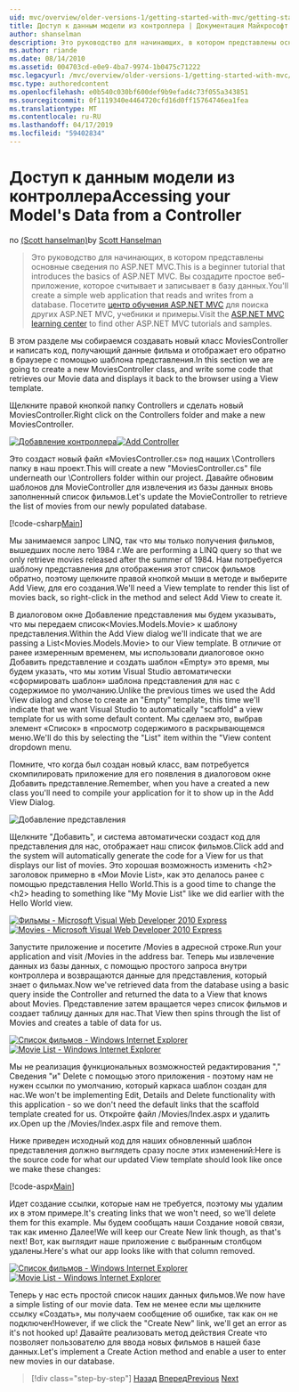```yaml
---
uid: mvc/overview/older-versions-1/getting-started-with-mvc/getting-started-with-mvc-part5
title: Доступ к данным модели из контроллера | Документация Майкрософт
author: shanselman
description: Это руководство для начинающих, в котором представлены основные сведения по ASP.NET MVC. Создание простого веб-приложения, которое считывает и записывает в базу данных.
ms.author: riande
ms.date: 08/14/2010
ms.assetid: 004703cd-e0e9-4ba7-9974-1b0475c71222
msc.legacyurl: /mvc/overview/older-versions-1/getting-started-with-mvc/getting-started-with-mvc-part5
msc.type: authoredcontent
ms.openlocfilehash: e0b540c030bf600def9b9efad4c73f055a343851
ms.sourcegitcommit: 0f1119340e4464720cfd16d0ff15764746ea1fea
ms.translationtype: MT
ms.contentlocale: ru-RU
ms.lasthandoff: 04/17/2019
ms.locfileid: "59402834"
---
```

# <a name="accessing-your-models-data-from-a-controller"></a><span data-ttu-id="68233-104">Доступ к данным модели из контроллера</span><span class="sxs-lookup"><span data-stu-id="68233-104">Accessing your Model's Data from a Controller</span></span>

<span data-ttu-id="68233-105">по [(Scott hanselman)](https://github.com/shanselman)</span><span class="sxs-lookup"><span data-stu-id="68233-105">by [Scott Hanselman](https://github.com/shanselman)</span></span>

> <span data-ttu-id="68233-106">Это руководство для начинающих, в котором представлены основные сведения по ASP.NET MVC.</span><span class="sxs-lookup"><span data-stu-id="68233-106">This is a beginner tutorial that introduces the basics of ASP.NET MVC.</span></span> <span data-ttu-id="68233-107">Вы создадите простое веб-приложение, которое считывает и записывает в базу данных.</span><span class="sxs-lookup"><span data-stu-id="68233-107">You'll create a simple web application that reads and writes from a database.</span></span> <span data-ttu-id="68233-108">Посетите [центр обучения ASP.NET MVC](../../../index.md) для поиска других ASP.NET MVC, учебники и примеры.</span><span class="sxs-lookup"><span data-stu-id="68233-108">Visit the [ASP.NET MVC learning center](../../../index.md) to find other ASP.NET MVC tutorials and samples.</span></span>


<span data-ttu-id="68233-109">В этом разделе мы собираемся создавать новый класс MoviesController и написать код, получающий данные фильма и отображает его обратно в браузере с помощью шаблона представления.</span><span class="sxs-lookup"><span data-stu-id="68233-109">In this section we are going to create a new MoviesController class, and write some code that retrieves our Movie data and displays it back to the browser using a View template.</span></span>

<span data-ttu-id="68233-110">Щелкните правой кнопкой папку Controllers и сделать новый MoviesController.</span><span class="sxs-lookup"><span data-stu-id="68233-110">Right click on the Controllers folder and make a new MoviesController.</span></span>

<span data-ttu-id="68233-111">[![Добавление контроллера](getting-started-with-mvc-part5/_static/image2.png)](getting-started-with-mvc-part5/_static/image1.png)</span><span class="sxs-lookup"><span data-stu-id="68233-111">[![Add Controller](getting-started-with-mvc-part5/_static/image2.png)](getting-started-with-mvc-part5/_static/image1.png)</span></span>

<span data-ttu-id="68233-112">Это создаст новый файл «MoviesController.cs» под наших \Controllers папку в наш проект.</span><span class="sxs-lookup"><span data-stu-id="68233-112">This will create a new "MoviesController.cs" file underneath our \Controllers folder within our project.</span></span> <span data-ttu-id="68233-113">Давайте обновим шаблонов для MovieController для извлечения из базы данных вновь заполненный список фильмов.</span><span class="sxs-lookup"><span data-stu-id="68233-113">Let's update the MovieController to retrieve the list of movies from our newly populated database.</span></span>

[!code-csharp[Main](getting-started-with-mvc-part5/samples/sample1.cs)]

<span data-ttu-id="68233-114">Мы занимаемся запрос LINQ, так что мы только получения фильмов, вышедших после лето 1984 г.</span><span class="sxs-lookup"><span data-stu-id="68233-114">We are performing a LINQ query so that we only retrieve movies released after the summer of 1984.</span></span> <span data-ttu-id="68233-115">Нам потребуется шаблону представления для отображения этот список фильмов обратно, поэтому щелкните правой кнопкой мыши в методе и выберите Add View, для его создания.</span><span class="sxs-lookup"><span data-stu-id="68233-115">We'll need a View template to render this list of movies back, so right-click in the method and select Add View to create it.</span></span>

<span data-ttu-id="68233-116">В диалоговом окне Добавление представления мы будем указывать, что мы передаем список&lt;Movies.Models.Movie&gt; к шаблону представления.</span><span class="sxs-lookup"><span data-stu-id="68233-116">Within the Add View dialog we'll indicate that we are passing a List&lt;Movies.Models.Movie&gt; to our View template.</span></span> <span data-ttu-id="68233-117">В отличие от ранее измеренным временем, мы использовали диалоговое окно Добавить представление и создать шаблон «Empty» это время, мы будем указать, что мы хотим Visual Studio автоматически «сформировать шаблон» шаблона представления для нас с содержимое по умолчанию.</span><span class="sxs-lookup"><span data-stu-id="68233-117">Unlike the previous times we used the Add View dialog and chose to create an "Empty" template, this time we'll indicate that we want Visual Studio to automatically "scaffold" a view template for us with some default content.</span></span> <span data-ttu-id="68233-118">Мы сделаем это, выбрав элемент «Список» в «просмотр содержимого в раскрывающемся меню.</span><span class="sxs-lookup"><span data-stu-id="68233-118">We'll do this by selecting the "List" item within the "View content dropdown menu.</span></span>

<span data-ttu-id="68233-119">Помните, что когда был создан новый класс, вам потребуется скомпилировать приложение для его появления в диалоговом окне Добавить представление.</span><span class="sxs-lookup"><span data-stu-id="68233-119">Remember, when you have a created a new class you'll need to compile your application for it to show up in the Add View Dialog.</span></span>

![Добавление представления](getting-started-with-mvc-part5/_static/image3.png)

<span data-ttu-id="68233-121">Щелкните "Добавить", и система автоматически создаст код для представления для нас, отображает наш список фильмов.</span><span class="sxs-lookup"><span data-stu-id="68233-121">Click add and the system will automatically generate the code for a View for us that displays our list of movies.</span></span> <span data-ttu-id="68233-122">Это хорошая возможность изменить &lt;h2&gt; заголовок примерно в «Мои Movie List», как это делалось ранее с помощью представления Hello World.</span><span class="sxs-lookup"><span data-stu-id="68233-122">This is a good time to change the &lt;h2&gt; heading to something like "My Movie List" like we did earlier with the Hello World view.</span></span>

<span data-ttu-id="68233-123">[![Фильмы - Microsoft Visual Web Developer 2010 Express](getting-started-with-mvc-part5/_static/image5.png)](getting-started-with-mvc-part5/_static/image4.png)</span><span class="sxs-lookup"><span data-stu-id="68233-123">[![Movies - Microsoft Visual Web Developer 2010 Express](getting-started-with-mvc-part5/_static/image5.png)](getting-started-with-mvc-part5/_static/image4.png)</span></span>

<span data-ttu-id="68233-124">Запустите приложение и посетите /Movies в адресной строке.</span><span class="sxs-lookup"><span data-stu-id="68233-124">Run your application and visit /Movies in the address bar.</span></span> <span data-ttu-id="68233-125">Теперь мы извлечение данных из базы данных, с помощью простого запроса внутри контроллера и возвращаются данные для представления, который знает о фильмах.</span><span class="sxs-lookup"><span data-stu-id="68233-125">Now we've retrieved data from the database using a basic query inside the Controller and returned the data to a View that knows about Movies.</span></span> <span data-ttu-id="68233-126">Представление затем вращается через список фильмов и создает таблицу данных для нас.</span><span class="sxs-lookup"><span data-stu-id="68233-126">That View then spins through the list of Movies and creates a table of data for us.</span></span>

<span data-ttu-id="68233-127">[![Список фильмов - Windows Internet Explorer](getting-started-with-mvc-part5/_static/image7.png)](getting-started-with-mvc-part5/_static/image6.png)</span><span class="sxs-lookup"><span data-stu-id="68233-127">[![Movie List - Windows Internet Explorer](getting-started-with-mvc-part5/_static/image7.png)](getting-started-with-mvc-part5/_static/image6.png)</span></span>

<span data-ttu-id="68233-128">Мы не реализация функциональных возможностей редактирования "," Сведения "и" Delete с помощью этого приложения - поэтому нам не нужен ссылки по умолчанию, который каркаса шаблон создан для нас.</span><span class="sxs-lookup"><span data-stu-id="68233-128">We won't be implementing Edit, Details and Delete functionality with this application - so we don't need the default links that the scaffold template created for us.</span></span> <span data-ttu-id="68233-129">Откройте файл /Movies/Index.aspx и удалить их.</span><span class="sxs-lookup"><span data-stu-id="68233-129">Open up the /Movies/Index.aspx file and remove them.</span></span>

<span data-ttu-id="68233-130">Ниже приведен исходный код для наших обновленный шаблон представления должно выглядеть сразу после этих изменений:</span><span class="sxs-lookup"><span data-stu-id="68233-130">Here is the source code for what our updated View template should look like once we make these changes:</span></span>

[!code-aspx[Main](getting-started-with-mvc-part5/samples/sample2.aspx)]

<span data-ttu-id="68233-131">Идет создание ссылки, которые нам не требуется, поэтому мы удалим их в этом примере.</span><span class="sxs-lookup"><span data-stu-id="68233-131">It's creating links that we won't need, so we'll delete them for this example.</span></span> <span data-ttu-id="68233-132">Мы будем сообщать наши Создание новой связи, так как именно Далее!</span><span class="sxs-lookup"><span data-stu-id="68233-132">We will keep our Create New link though, as that's next!</span></span> <span data-ttu-id="68233-133">Вот, как выглядит наше приложение с выбранным столбцом удалены.</span><span class="sxs-lookup"><span data-stu-id="68233-133">Here's what our app looks like with that column removed.</span></span>

<span data-ttu-id="68233-134">[![Список фильмов - Windows Internet Explorer](getting-started-with-mvc-part5/_static/image9.png)](getting-started-with-mvc-part5/_static/image8.png)</span><span class="sxs-lookup"><span data-stu-id="68233-134">[![Movie List - Windows Internet Explorer](getting-started-with-mvc-part5/_static/image9.png)](getting-started-with-mvc-part5/_static/image8.png)</span></span>

<span data-ttu-id="68233-135">Теперь у нас есть простой список наших данных фильмов.</span><span class="sxs-lookup"><span data-stu-id="68233-135">We now have a simple listing of our movie data.</span></span> <span data-ttu-id="68233-136">Тем не менее если мы щелкните ссылку «Создать», мы получаем сообщение об ошибке, так как он не подключен!</span><span class="sxs-lookup"><span data-stu-id="68233-136">However, if we click the "Create New" link, we'll get an error as it's not hooked up!</span></span> <span data-ttu-id="68233-137">Давайте реализовать метод действия Create что позволяет пользователю для ввода новых фильмов в нашей базе данных.</span><span class="sxs-lookup"><span data-stu-id="68233-137">Let's implement a Create Action method and enable a user to enter new movies in our database.</span></span>

> [!div class="step-by-step"]
> <span data-ttu-id="68233-138">[Назад](getting-started-with-mvc-part4.md)
> [Вперед](getting-started-with-mvc-part6.md)</span><span class="sxs-lookup"><span data-stu-id="68233-138">[Previous](getting-started-with-mvc-part4.md)
[Next](getting-started-with-mvc-part6.md)</span></span>
